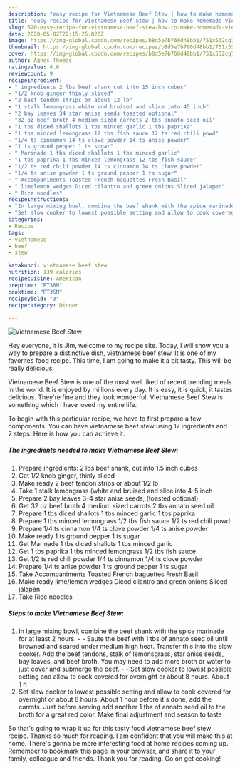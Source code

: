 ```yaml
---
description: "easy recipe for Vietnamese Beef Stew | how to make homemade Vietnamese Beef Stew"
title: "easy recipe for Vietnamese Beef Stew | how to make homemade Vietnamese Beef Stew"
slug: 620-easy-recipe-for-vietnamese-beef-stew-how-to-make-homemade-vietnamese-beef-stew
date: 2020-05-02T22:15:25.828Z
image: https://img-global.cpcdn.com/recipes/b8d5e7b760d48bb1/751x532cq70/vietnamese-beef-stew-recipe-main-photo.jpg
thumbnail: https://img-global.cpcdn.com/recipes/b8d5e7b760d48bb1/751x532cq70/vietnamese-beef-stew-recipe-main-photo.jpg
cover: https://img-global.cpcdn.com/recipes/b8d5e7b760d48bb1/751x532cq70/vietnamese-beef-stew-recipe-main-photo.jpg
author: Agnes Thomas
ratingvalue: 4.6
reviewcount: 9
recipeingredient:
- " ingredients 2 lbs beef shank cut into 15 inch cubes"
- "1/2 knob ginger thinly sliced"
- "2 beef tendon strips or about 12 lb"
- "1 stalk lemongrass white end bruised and slice into 45 inch"
- "2 bay leaves 34 star anise seeds toasted optional"
- "32 oz beef broth 4 medium sized carrots 2 tbs annato seed oil"
- "1 tbs diced shallots 1 tbs minced garlic 1 tbs paprika"
- "1 tbs minced lemongrass 12 tbs fish sauce 12 ts red chili powd"
- "1/4 ts cinnamon 14 ts clove powder 14 ts anise powder"
- "1 ts ground pepper 1 ts sugar"
- " Marinade 1 tbs diced shallots 1 tbs minced garlic"
- "1 tbs paprika 1 tbs minced lemongrass 12 tbs fish sauce"
- "1/2 ts red chili powder 14 ts cinnamon 14 ts clove powder"
- "1/4 ts anise powder 1 ts ground pepper 1 ts sugar"
- " Accompaniments Toasted French baguettes Fresh Basil"
- " limelemon wedges Diced cilantro and green onions Sliced jalapen"
- " Rice noodles"
recipeinstructions:
- "In large mixing bowl, combine the beef shank with the spice marinade for at least 2 hours.  Saute the beef with 1 tbs of annato seed oil until browned and seared under medium high heat. Transfer this into the slow cooker. Add the beef tendons, stalk of lemonsgrass, star anise seeds, bay leaves, and beef broth. You may need to add more broth or water to just cover and submerge the beef.  Set slow cooker to lowest possible setting and allow to cook covered for overnight or about 8 hours. About 1 h"
- "Set slow cooker to lowest possible setting and allow to cook covered for overnight or about 8 hours. About 1 hour before it&#39;s done, add the carrots. Just before serving add another 1 tbs of annato seed oil to the broth for a great red color. Make final adjustment and season to taste"
categories:
- Recipe
tags:
- vietnamese
- beef
- stew

katakunci: vietnamese beef stew 
nutrition: 139 calories
recipecuisine: American
preptime: "PT38M"
cooktime: "PT35M"
recipeyield: "3"
recipecategory: Dinner

---
```



![Vietnamese Beef Stew](https://img-global.cpcdn.com/recipes/b8d5e7b760d48bb1/751x532cq70/vietnamese-beef-stew-recipe-main-photo.jpg)

Hey everyone, it is Jim, welcome to my recipe site. Today, I will show you a way to prepare a distinctive dish, vietnamese beef stew. It is one of my favorites food recipe. This time, I am going to make it a bit tasty. This will be really delicious.

Vietnamese Beef Stew is one of the most well liked of recent trending meals in the world. It is enjoyed by millions every day. It is easy, it is quick, it tastes delicious. They're fine and they look wonderful. Vietnamese Beef Stew is something which I have loved my entire life.




To begin with this particular recipe, we have to first prepare a few components. You can have vietnamese beef stew using 17 ingredients and 2 steps. Here is how you can achieve it.

<!--inarticleads1-->

##### The ingredients needed to make Vietnamese Beef Stew:

1. Prepare  ingredients: 2 lbs beef shank, cut into 1.5 inch cubes
1. Get 1/2 knob ginger, thinly sliced
1. Make ready 2 beef tendon strips or about 1/2 lb
1. Take 1 stalk lemongrass (white end bruised and slice into 4-5 inch
1. Prepare 2 bay leaves 3-4 star anise seeds, (toasted optional)
1. Get 32 oz beef broth 4 medium sized carrots 2 tbs annato seed oil
1. Prepare 1 tbs diced shallots 1 tbs minced garlic 1 tbs paprika
1. Prepare 1 tbs minced lemongrass 1/2 tbs fish sauce 1/2 ts red chili powd
1. Prepare 1/4 ts cinnamon 1/4 ts clove powder 1/4 ts anise powder
1. Make ready 1 ts ground pepper 1 ts sugar
1. Get  Marinade 1 tbs diced shallots 1 tbs minced garlic
1. Get 1 tbs paprika 1 tbs minced lemongrass 1/2 tbs fish sauce
1. Get 1/2 ts red chili powder 1/4 ts cinnamon 1/4 ts clove powder
1. Prepare 1/4 ts anise powder 1 ts ground pepper 1 ts sugar
1. Take  Accompaniments Toasted French baguettes Fresh Basil
1. Make ready  lime/lemon wedges Diced cilantro and green onions Sliced jalapen
1. Take  Rice noodles




<!--inarticleads2-->

##### Steps to make Vietnamese Beef Stew:

1. In large mixing bowl, combine the beef shank with the spice marinade for at least 2 hours. -  - Saute the beef with 1 tbs of annato seed oil until browned and seared under medium high heat. Transfer this into the slow cooker. Add the beef tendons, stalk of lemonsgrass, star anise seeds, bay leaves, and beef broth. You may need to add more broth or water to just cover and submerge the beef. -  - Set slow cooker to lowest possible setting and allow to cook covered for overnight or about 8 hours. About 1 h
1. Set slow cooker to lowest possible setting and allow to cook covered for overnight or about 8 hours. About 1 hour before it&#39;s done, add the carrots. Just before serving add another 1 tbs of annato seed oil to the broth for a great red color. Make final adjustment and season to taste




So that's going to wrap it up for this tasty food vietnamese beef stew recipe. Thanks so much for reading. I am confident that you will make this at home. There's gonna be more interesting food at home recipes coming up. Remember to bookmark this page in your browser, and share it to your family, colleague and friends. Thank you for reading. Go on get cooking!
